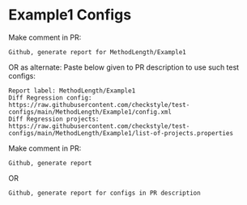 # Example1 Configs
Make comment in PR:
```
Github, generate report for MethodLength/Example1
```
OR as alternate:
Paste below given to PR description to use such test configs:
```
Report label: MethodLength/Example1
Diff Regression config: https://raw.githubusercontent.com/checkstyle/test-configs/main/MethodLength/Example1/config.xml
Diff Regression projects: https://raw.githubusercontent.com/checkstyle/test-configs/main/MethodLength/Example1/list-of-projects.properties
```
Make comment in PR:
```
Github, generate report
```
OR
```
Github, generate report for configs in PR description
```
